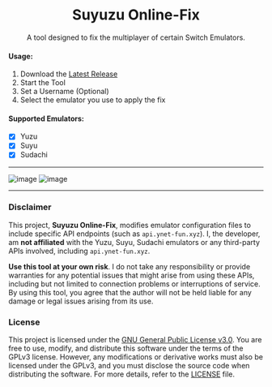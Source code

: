 <h1 align='center'>
  Suyuzu Online-Fix
</h1>

<p align='center'>
  A tool designed to fix the multiplayer of certain Switch Emulators.
</p>

#### Usage:
1. Download the [Latest Release](https://github.com/xVotexX/Suyuzu-Online-Fix/releases/latest/download/Suyuzu.Online-Fix.exe)
2. Start the Tool
3. Set a Username (Optional)
4. Select the emulator you use to apply the fix


#### Supported Emulators:
- [x] Yuzu
- [x] Suyu
- [x] Sudachi

---
![image](https://github.com/user-attachments/assets/6088a9e5-23f7-448b-be17-53eee77fc184)
![image](https://github.com/user-attachments/assets/6567f38f-de16-40f6-a722-da868028bc26)

---

### Disclaimer

This project, **Suyuzu Online-Fix**, modifies emulator configuration files to include specific API endpoints (such as `api.ynet-fun.xyz`). I, the developer, am **not affiliated** with the Yuzu, Suyu, Sudachi emulators or any third-party APIs involved, including `api.ynet-fun.xyz`. 

**Use this tool at your own risk**. I do not take any responsibility or provide warranties for any potential issues that might arise from using these APIs, including but not limited to connection problems or interruptions of service.
By using this tool, you agree that the author will not be held liable for any damage or legal issues arising from its use.

### License
This project is licensed under the [GNU General Public License v3.0](https://www.gnu.org/licenses/gpl-3.0.html).
You are free to use, modify, and distribute this software under the terms of the GPLv3 license. However, any modifications or derivative works must also be licensed under the GPLv3, and you must disclose the source code when distributing the software.
For more details, refer to the [LICENSE](LICENSE.txt) file.
